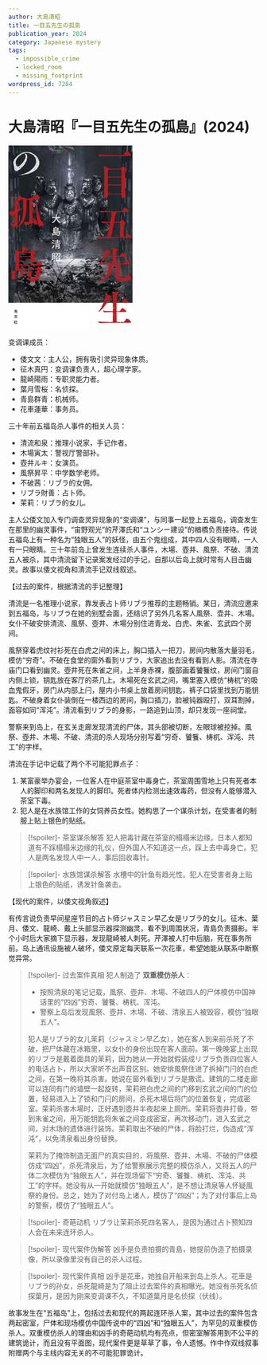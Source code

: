 ```yaml
---
author: 大島清昭
title: 一目五先生の孤島
publication_year: 2024
category: Japanese mystery
tags:
  - impossible_crime
  - locked_room
  - missing_footprint
wordpress_id: 7284
---
```


# 大島清昭『一目五先生の孤島』(2024)

<img src=images/2024b_cover.jpg width=250/>

变调课成员：
* 倭文文：主人公，拥有吸引灵异现象体质。
* 征木真円：变调课负责人，超心理学家。
* 龍崎陽雨：专职灵能力者。
* 葉月雪桜：名侦探。
* 青島群青：机械师。
* 花車蓮華：事务员。

三十年前五福岛杀人事件的相关人员：
* 清流和泉：推理小说家，手记作者。
* 木場寅太：警视厅警部补。
* 壺井ルキ：女演员。
* 風祭昇平：中学数学老师。
* 不破茜：リブラ的女佣。
* リブラ財善：占卜师。
* 茉莉：リブラ的女儿。

主人公倭文加入专门调查灵异现象的“变调课”，与同事一起登上五福岛，调查发生在那里的幽灵事件，“宙野观光”的芹澤氏和“ユンシー建设”的楢橋负责接待。传说五福岛上有一种名为“独眼五人”的妖怪，由五个鬼组成，其中四人没有眼睛，一人有一只眼睛。三十年前岛上曾发生连续杀人事件，木場、壺井、風祭、不破、清流五人被杀，其中清流留下记录案发经过的手记，自那以后岛上就时常有人目击幽灵。故事以倭文视角和清流手记双线叙述。

【过去的案件，根据清流的手记整理】

清流是一名推理小说家，靠发表占卜师リブラ推荐的主题畅销。某日，清流应邀来到五福岛，与リブラ在她的别墅会面，还结识了另外几名客人風祭、壶井、木場。女仆不破安排清流、風祭、壺井、木場分别住进青龙、白虎、朱雀、玄武四个房间。

風祭穿着虎纹衬衫死在白虎之间的床上，胸口插入一把刀，房间内散落大量羽毛，模仿“穷奇”。不破在食堂的窗外看到リブラ，大家追出去没有看到人影。清流在寺庙门口看到幽灵。壺井死在朱雀之间，上半身赤裸，腹部画着饕餮纹，房间门窗自内侧上锁，钥匙放在客厅的茶几上。木場死在玄武之间，嘴里塞入模仿“梼杌”的吸血鬼假牙，房门从内部上闩，屋内小书桌上放着房间钥匙，裤子口袋里找到万能钥匙。不破身着女仆装倒在一楼西边的房间，胸口插刀，脸被钝器殴打，双耳割掉，面容如同“浑沌”。清流看到リブラ的身影，一路追到山顶，却只发现一座祠堂。

警察来到岛上，在玄关走廊发现清流的尸体，其头部被切断，左眼球被挖掉。風祭、壺井、木場、不破、清流的杀人现场分别写着“穷奇、饕餮、梼杌、浑沌、共工”的字样。

清流在手记中记载了两个不可能犯罪点子：
1. 某富豪举办宴会，一位客人在中庭茶室中毒身亡，茶室周围雪地上只有死者本人的脚印和两名发现人的脚印。死者体内检测出速效毒药，但没有人能够潜入茶室下毒。
2. 犯人是在水族馆工作的女饲养员女性。她构思了一个谋杀计划，在受害者的制服上贴上银色的贴纸。

> [!spoiler]- 茶室谋杀解答
> 犯人把毒针藏在茶室的榻榻米边缘。日本人都知道有不踩榻榻米边缘的礼仪，但外国人不知道这一点，踩上去中毒身亡。犯人是两名发现人中一人，事后回收毒针。

> [!spoiler]- 水族馆谋杀解答
> 水槽中的针鱼有趋光性。犯人在受害者身上贴上银色的贴纸，诱发针鱼袭击。

【现代的案件，以倭文视角叙述】

有传言说负责早间星座节目的占卜师ジャスミン早乙女是リブラ的女儿。征木、葉月、倭文、龍崎、戴上头部显示器探测幽灵，看不到周围状况，青島负责摄影。半个小时后大家摘下显示器，发现龍崎被人刺死。芹澤被人打中后脑，死在事务所前。岛上通讯设施被人破坏，倭文原定每天联系一次花車，希望她能从联系中断察觉异常。

> [!spoiler]- 过去案件真相
> 犯人制造了 <b>双重模仿杀人</b>：
> * 按照清泉的笔记记载，風祭、壺井、木場、不破四人的尸体模仿中国神话里的“四凶”穷奇、饕餮、梼杌、浑沌。
> * 警察上岛后发现風祭、壺井、木場、不破、清泉五人被毁容，模仿“独眼五人”。
> 
> 犯人是リブラ的女儿茉莉（ジャスミン早乙女），她在客人到来前杀死了不破，把尸体藏在冰箱里，以女仆的身份出现在客人面前。第一晚晚宴上出现的リブラ是戴着面具的茉莉，因为她从一开始就假装成リブラ负责四位客人的电话占卜，所以大家听不出声音区别。她安排風祭住进了拆掉门闩的白虎之间，在第一晚将其杀害。她说在窗外看到リブラ是撒谎。建筑的二楼走廊可以连同有门的墙壁一起旋转，茉莉把白虎之间的门移到玄武之间的门的位置，轻易进入上了锁和门闩的房间，杀死木場后将门的位置恢复，完成密室。茉莉杀害木場时，正好遇到壺井半夜起来上厕所。茉莉将壺井打昏，带到朱雀之间，用万能钥匙将朱雀之间变成密室，再次移动门，进入玄武之间，对木场的遗体进行装饰。茉莉取出不破的尸体，将脸打烂，伪造成“浑沌”，以免清泉看出身份替换。
> 
> 茉莉为了掩饰制造无面尸的真实目的，将風祭、壺井、木場、不破的尸体模仿成“四凶”，杀死清泉后，为了给警察展示完整的模仿杀人，又将五人的尸体二次模仿为“独眼五人”，并在现场留下“穷奇、饕餮、梼杌、浑沌、共工”的字样。她没有从一开始就模仿“独眼五人”，是不想让清泉等人怀疑風祭的身份。总之，她为了对付岛上诸人，模仿了“四凶”；为了对付事后上岛的警察，模仿了“独眼五人”。

> [!spoiler]- 奇葩动机
> リブラ让茉莉杀死四名客人，是因为通过占卜预知四人会在未来连环杀人。

> [!spoiler]- 现代案件伪解答
> 凶手是负责拍摄的青島，她提前伪造了拍摄录像，所以录像里没有自己的杀人过程。

> [!spoiler]- 现代案件真相
> 凶手是花車，她独自开船来到岛上杀人。花車是リブラ的孙女，杀死龍崎是为了阻止过去案件的真相曝光。她没有杀死名侦探葉月，是因为刚来变调课不久，不知道葉月是名侦探（伏线）。

故事发生在“五福岛”上，包括过去和现代的两起连环杀人案，其中过去的案件包含两起密室，尸体和现场模仿中国传说中的“四凶”和“独眼五人”，为罕见的双重模仿杀人。双重模仿杀人的理由和凶手的奇葩动机均有亮点，但密室解答用到不公平的建筑诡计，而且没有平面图，现代案件更是草草了事，令人遗憾。作中作双线叙事附赠两个与主线内容无关的不可能犯罪诡计。